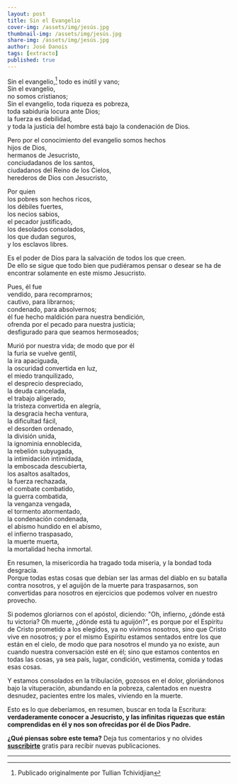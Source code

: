```yaml
---
layout: post
title: Sin el Evangelio
cover-img: /assets/img/jesús.jpg
thumbnail-img: /assets/img/jesús.jpg 
share-img: /assets/img/jesús.jpg
author: José Danois
tags: [extracto] 
published: true
---
```

Sin el evangelio,[^1] 
todo es inútil y vano;  
Sin el evangelio,  
no somos cristianos;  
Sin el evangelio, toda riqueza es pobreza,  
toda sabiduría locura ante Dios;  
la fuerza es debilidad,  
y toda la justicia del hombre está bajo la condenación de Dios.

Pero por el conocimiento del evangelio somos hechos  
hijos de Dios,  
hermanos de Jesucristo,  
conciudadanos de los santos,  
ciudadanos del Reino de los Cielos,  
herederos de Dios con Jesucristo,

Por quien  
los pobres son hechos ricos,  
los débiles fuertes,  
los necios sabios,  
el pecador justificado,  
los desolados consolados,  
los que dudan seguros,  
y los esclavos libres.

Es el poder de Dios para la salvación de todos los que creen.  
De ello se sigue que todo bien que pudiéramos pensar o desear se ha de  
encontrar solamente en este mismo Jesucristo.

Pues, él fue  
vendido, para recomprarnos;  
cautivo, para librarnos;  
condenado, para absolvernos;  
él fue hecho maldición para nuestra bendición,  
ofrenda por el pecado para nuestra justicia;  
desfigurado para que seamos hermoseados;

Murió por nuestra vida; de modo que por él  
la furia se vuelve gentil,  
la ira apaciguada,  
la oscuridad convertida en luz,  
el miedo tranquilizado,  
el desprecio despreciado,  
la deuda cancelada,  
el trabajo aligerado,  
la tristeza convertida en alegría,  
la desgracia hecha ventura,  
la dificultad fácil,  
el desorden ordenado,  
la división unida,  
la ignominia ennoblecida,  
la rebelión subyugada,  
la intimidación intimidada,  
la emboscada descubierta,  
los asaltos asaltados,  
la fuerza rechazada,  
el combate combatido,  
la guerra combatida,  
la venganza vengada,  
el tormento atormentado,  
la condenación condenada,  
el abismo hundido en el abismo,  
el infierno traspasado,  
la muerte muerta,  
la mortalidad hecha inmortal.

En resumen, la misericordia ha tragado toda miseria, y la bondad toda desgracia.  
Porque todas estas cosas que debían ser las armas del diablo en su batalla contra nosotros, y el aguijón de la muerte para traspasarnos, son convertidas para nosotros en ejercicios que podemos volver en nuestro provecho.

Si podemos gloriarnos con el apóstol, diciendo: "Oh, infierno, ¿dónde está tu victoria? Oh muerte, ¿dónde está tu aguijón?", es porque por el Espíritu de Cristo prometido a los elegidos, ya no vivimos nosotros, sino que Cristo vive en nosotros; y por el mismo Espíritu estamos sentados entre los que están en el cielo, de modo que para nosotros el mundo ya no existe, aun cuando nuestra conversación esté en él; sino que estamos contentos en todas las cosas, ya sea país, lugar, condición, vestimenta, comida y todas esas cosas.

Y estamos consolados en la tribulación, gozosos en el dolor, gloriándonos bajo la vituperación, abundando en la pobreza, calentados en nuestra desnudez, pacientes entre los males, viviendo en la muerte.

Esto es lo que deberíamos, en resumen, buscar en toda la Escritura: **verdaderamente conocer a Jesucristo, y las infinitas riquezas que están comprendidas en él y nos son ofrecidas por él de Dios Padre.**

**¿Qué piensas sobre este tema?** Deja tus comentarios y no olvides **[suscribirte](https://www.feedio.co/@jdanois)** gratis para recibir nuevas publicaciones.

---

[^1]: Publicado originalmente por Tullian Tchividjian
<!--stackedit_data:
eyJoaXN0b3J5IjpbLTE3NzkyNzYzMzRdfQ==
-->
